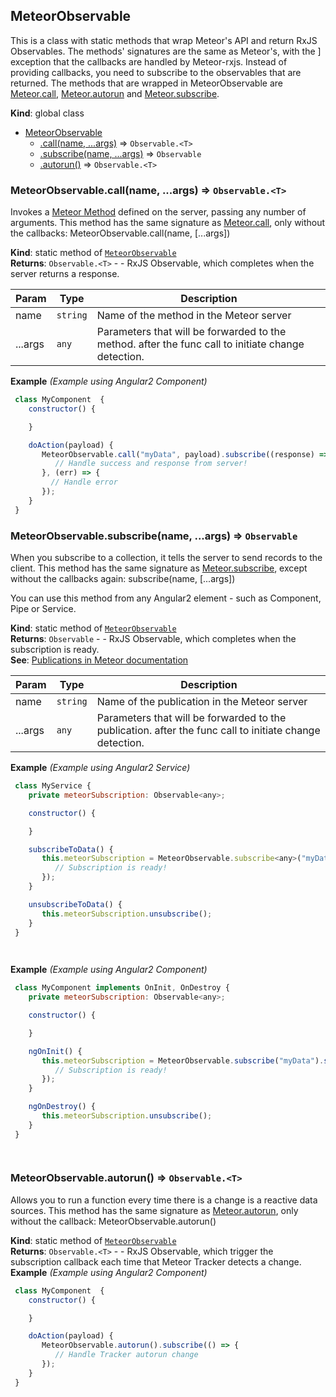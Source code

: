 <a name="MeteorObservable"></a>

## MeteorObservable
This is a class with static methods that wrap Meteor's API and return RxJS
Observables. The methods' signatures are the same as Meteor's, with the ]
exception that the callbacks are handled by Meteor-rxjs. Instead of
providing callbacks, you need to subscribe to the observables that are
returned. The methods that are wrapped in MeteorObservable are
[Meteor.call](https://docs.meteor.com/api/methods.html#Meteor-call),
[Meteor.autorun](https://docs.meteor.com/api/tracker.html#Tracker-autorun)
and [Meteor.subscribe](https://docs.meteor.com/api/pubsub.html#Meteor-subscribe).

**Kind**: global class  

* [MeteorObservable](#MeteorObservable)
    * [.call(name, ...args)](#MeteorObservable.call) ⇒ <code>Observable.&lt;T&gt;</code>
    * [.subscribe(name, ...args)](#MeteorObservable.subscribe) ⇒ <code>Observable</code>
    * [.autorun()](#MeteorObservable.autorun) ⇒ <code>Observable.&lt;T&gt;</code>

<a name="MeteorObservable.call"></a>

### MeteorObservable.call(name, ...args) ⇒ <code>Observable.&lt;T&gt;</code>
Invokes a [Meteor Method](https://docs.meteor.com/api/methods.html)
defined on the server, passing any number of arguments. This method has
the same signature as
[Meteor.call](https://docs.meteor.com/api/methods.html#Meteor-call), only
without the callbacks:
   MeteorObservable.call(name, [...args])

**Kind**: static method of [<code>MeteorObservable</code>](#MeteorObservable)  
**Returns**: <code>Observable.&lt;T&gt;</code> - - RxJS Observable, which completes when the
 server returns a response.  

| Param | Type | Description |
| --- | --- | --- |
| name | <code>string</code> | Name of the method in the Meteor server |
| ...args | <code>any</code> | Parameters that will be forwarded to the method.   after the func call to initiate change detection. |

**Example** *(Example using Angular2 Component)*  
```js
 class MyComponent  {
    constructor() {

    }

    doAction(payload) {
       MeteorObservable.call("myData", payload).subscribe((response) => {
          // Handle success and response from server!
       }, (err) => {
         // Handle error
       });
    }
 }
```
<a name="MeteorObservable.subscribe"></a>

### MeteorObservable.subscribe(name, ...args) ⇒ <code>Observable</code>
When you subscribe to a collection, it tells the server to send records to
the client. This method has the same signature as
[Meteor.subscribe](https://docs.meteor.com/api/pubsub.html#Meteor-subscribe),
except without the callbacks again:
   subscribe(name, [...args])

 You can use this method from any Angular2 element - such as Component,
 Pipe or Service.

**Kind**: static method of [<code>MeteorObservable</code>](#MeteorObservable)  
**Returns**: <code>Observable</code> - - RxJS Observable, which completes when the
 subscription is ready.  
**See**: [Publications in Meteor documentation](http://docs.meteor.com/api/pubsub.html)  

| Param | Type | Description |
| --- | --- | --- |
| name | <code>string</code> | Name of the publication in the Meteor server |
| ...args | <code>any</code> | Parameters that will be forwarded to the publication.   after the func call to initiate change detection. |

**Example** *(Example using Angular2 Service)*  
```js
 class MyService {
    private meteorSubscription: Observable<any>;

    constructor() {

    }

    subscribeToData() {
       this.meteorSubscription = MeteorObservable.subscribe<any>("myData").subscribe(() => {
          // Subscription is ready!
       });
    }

    unsubscribeToData() {
       this.meteorSubscription.unsubscribe();
    }
 }

 
```
**Example** *(Example using Angular2 Component)*  
```js
 class MyComponent implements OnInit, OnDestroy {
    private meteorSubscription: Observable<any>;

    constructor() {

    }

    ngOnInit() {
       this.meteorSubscription = MeteorObservable.subscribe("myData").subscribe(() => {
          // Subscription is ready!
       });
    }

    ngOnDestroy() {
       this.meteorSubscription.unsubscribe();
    }
 }

 
```
<a name="MeteorObservable.autorun"></a>

### MeteorObservable.autorun() ⇒ <code>Observable.&lt;T&gt;</code>
Allows you to run a function every time there is a change is a reactive
data sources. This method has the same signature as
[Meteor.autorun](https://docs.meteor.com/api/tracker.html#Tracker-autorun),
only without the callback:
   MeteorObservable.autorun()

**Kind**: static method of [<code>MeteorObservable</code>](#MeteorObservable)  
**Returns**: <code>Observable.&lt;T&gt;</code> - - RxJS Observable, which trigger the subscription callback
 each time that Meteor Tracker detects a change.  
**Example** *(Example using Angular2 Component)*  
```js
 class MyComponent  {
    constructor() {

    }

    doAction(payload) {
       MeteorObservable.autorun().subscribe(() => {
          // Handle Tracker autorun change
       });
    }
 }
```

